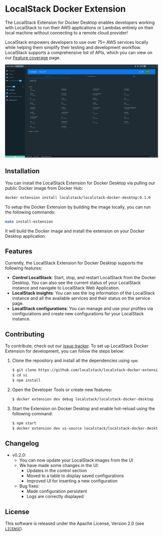 # LocalStack Docker Extension

The LocalStack Extension for Docker Desktop enables developers working with LocalStack to run their AWS applications or Lambdas entirely on their local machine without connecting to a remote cloud provider!

LocalStack empowers developers to use over 75+ AWS services locally while helping them simplify their testing and development workflow. LocalStack supports a comprehensive list of APIs, which you can view on our [Feature coverage](https://docs.localstack.cloud/aws/feature-coverage/) page.

![Snap of LocalStack running on Docker Desktop as a Docker Extension](.github/images/1-systemStatus.png)

## Installation

You can install the LocalStack Extension for Docker Desktop via pulling our public Docker image from Docker Hub:

```bash
docker extension install localstack/localstack-docker-desktop:0.1.0
```

To setup the Docker Extension by building the image locally, you can run the following commands:

```bash
make install-extension
```

It will build the Docker image and install the extension on your Docker Desktop application.

## Features

Currently, the LocalStack Extension for Docker Desktop supports the following features:

* **Control LocalStack**: Start, stop, and restart LocalStack from the Docker Desktop. You can also see the current status of your LocalStack instance and navigate to LocalStack Web Application.
* **LocalStack insights**: You can see the log information of the LocalStack instance and all the available services and their status on the service page. 
* **LocalStack configurations**: You can manage and use your profiles via configurations and create new configurations for your LocalStack instance.

## Contributing

To contribute, check out our [issue tracker](https://github.com/localstack/localstack-docker-extension/). To set up LocalStack Docker Extension for development, you can follow the steps below:

1. Clone the repository and install all the dependencies using `npm`:

    ```bash
    $ git clone https://github.com/localstack/localstack-docker-extension/
    $ cd ui
    $ npm install
    ```

2. Open the Developer Tools or create new features:
    ```bash
    $ docker extension dev debug localstack/localstack-docker-desktop
    ```

3. Start the Extension on Docker Desktop and enable hot-reload using the following command:
    ```bash
    $ npm start 
    $ docker extension dev ui-source localstack/localstack-docker-desktop http://localhost:3000
    ```

## Changelog
- v0.2.0:
  - You can now update your LocalStack images from the UI
  - We have made some changes in the UI:
    - Updates in the control section
    - Moved to a table to display saved configurations
    - Improved UI for inserting a new configuration
  - Bug fixes:
    - Made configuration persistent
    - Logs are correctly displayed
## License

This software is released under the Apache License, Version 2.0 (see [`LICENSE`](LICENSE)).
